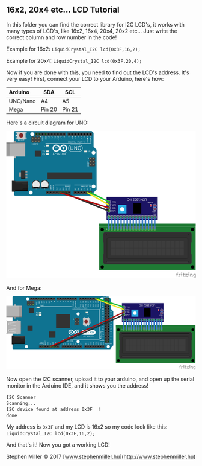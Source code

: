 ## 16x2, 20x4 etc... LCD Tutorial
In this folder you can find the correct library for I2C LCD's, it works with many types of LCD's, like 16x2, 16x4, 20x4, 20x2 etc... Just write the correct column and row number in the code!

Example for 16x2:
`LiquidCrystal_I2C lcd(0x3F,16,2);`

Example for 20x4:
`LiquidCrystal_I2C lcd(0x3F,20,4);`

Now if you are done with this, you need to find out the LCD's address. It's very easy! First, connect your LCD to your Arduino, here's how:

Arduino        | SDA           | SCL           |
:------------- | ------------- | ------------- |
UNO/Nano       | A4            | A5            |
Mega           | Pin 20        | Pin 21        |

Here's a circuit diagram for UNO:

![](https://raw.githubusercontent.com/stephenmiller04/SUArduinoCollection/master/Displays/LCD16x2_20x4/UNO_circuit_diagram.png)

And for Mega:

![](https://raw.githubusercontent.com/stephenmiller04/SUArduinoCollection/master/Displays/LCD16x2_20x4/MEGA_circuit_diagram.png)

Now open the I2C scanner, upload it to your arduino, and open up the serial monitor in the Arduino IDE, and it shows you the address!
```
I2C Scanner
Scanning...
I2C device found at address 0x3F  !
done
```

My address is `0x3F` and my LCD is 16x2 so my code look like this:
`LiquidCrystal_I2C lcd(0x3F,16,2);`

And that's it! Now you got a working LCD!

Stephen Miller © 2017 [www.stephenmiller.hu](http://www.stephenmiller.hu)